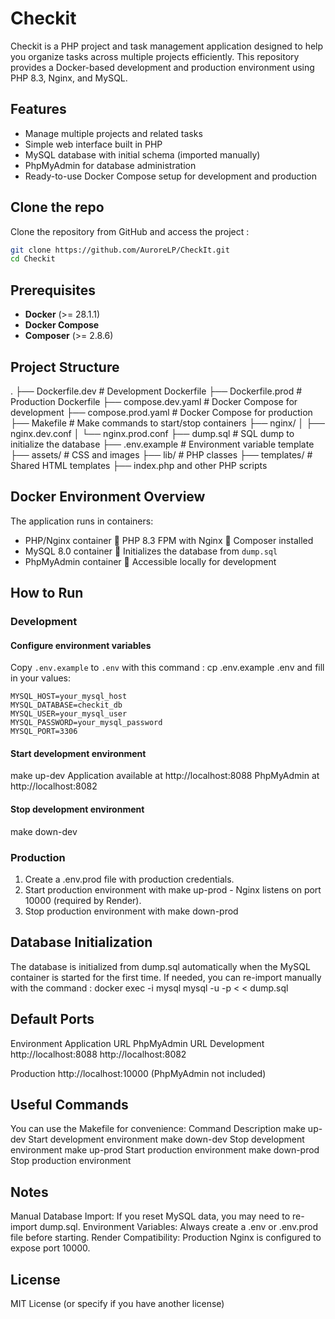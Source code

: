 # Checkit
Checkit is a PHP project and task management application designed to help you organize tasks across multiple projects efficiently.
This repository provides a Docker-based development and production environment using PHP 8.3, Nginx, and MySQL.

## Features

- Manage multiple projects and related tasks
- Simple web interface built in PHP
- MySQL database with initial schema (imported manually)
- PhpMyAdmin for database administration
- Ready-to-use Docker Compose setup for development and production

## Clone the repo

Clone the repository from GitHub and access the project :

```bash
git clone https://github.com/AuroreLP/CheckIt.git
cd Checkit
```

## Prerequisites

- **Docker** (>= 28.1.1)
- **Docker Compose**
- **Composer** (>= 2.8.6)

## Project Structure
.
├── Dockerfile.dev # Development Dockerfile
├── Dockerfile.prod # Production Dockerfile
├── compose.dev.yaml # Docker Compose for development
├── compose.prod.yaml # Docker Compose for production
├── Makefile # Make commands to start/stop containers
├── nginx/
│ ├── nginx.dev.conf
│ └── nginx.prod.conf
├── dump.sql # SQL dump to initialize the database
├── .env.example # Environment variable template
├── assets/ # CSS and images
├── lib/ # PHP classes
├── templates/ # Shared HTML templates
├── index.php and other PHP scripts


## Docker Environment Overview

The application runs in containers:
- PHP/Nginx container
	PHP 8.3 FPM with Nginx
	Composer installed
- MySQL 8.0 container
	Initializes the database from `dump.sql`
- PhpMyAdmin container
	Accessible locally for development

## How to Run

### Development

#### Configure environment variables

Copy `.env.example` to `.env` with this command : cp .env.example .env
and fill in your values:
```
MYSQL_HOST=your_mysql_host
MYSQL_DATABASE=checkit_db
MYSQL_USER=your_mysql_user
MYSQL_PASSWORD=your_mysql_password
MYSQL_PORT=3306
```

#### Start development environment

make up-dev
Application available at http://localhost:8088
PhpMyAdmin at http://localhost:8082

#### Stop development environment
make down-dev

### Production

1.	Create a .env.prod file with production credentials.
2.	Start production environment with make up-prod - Nginx listens on port 10000 (required by Render).
3.	Stop production environment with make down-prod

## Database Initialization

The database is initialized from dump.sql automatically when the MySQL container is started for the first time.
If needed, you can re-import manually with the command : 
docker exec -i mysql mysql -u <user> -p <password> < < dump.sql

## Default Ports
Environment	Application URL	PhpMyAdmin URL
Development	http://localhost:8088
http://localhost:8082

Production	http://localhost:10000
(PhpMyAdmin not included)

## Useful Commands
You can use the Makefile for convenience:
Command	Description
make up-dev	Start development environment
make down-dev	Stop development environment
make up-prod	Start production environment
make down-prod	Stop production environment

## Notes
Manual Database Import: If you reset MySQL data, you may need to re-import dump.sql.
Environment Variables: Always create a .env or .env.prod file before starting.
Render Compatibility: Production Nginx is configured to expose port 10000.

## License
MIT License (or specify if you have another license)
